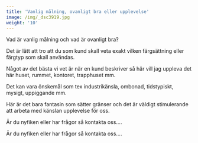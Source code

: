 ```yaml
---
title: 'Vanlig målning, ovanligt bra eller upplevelse'
image: /img/_dsc3919.jpg
weight: '10'
---
```

Vad är vanlig målning och vad är ovanligt bra?

Det är lätt att tro att du som kund skall veta exakt vilken färgsättning eller färgtyp som skall användas.

Något av det bästa vi vet är när en kund beskriver så här vill jag uppleva det här huset, rummet, kontoret, trapphuset mm.

Det kan vara önskemål som tex industrikänsla, ombonad, tidstypiskt, mysigt, uppiggande mm.

Här är det bara fantasin som sätter gränser och det är väldigt stimulerande att arbeta med känslan upplevelse för oss.

Är du nyfiken eller har frågor så kontakta oss…. 

Är du nyfiken eller har frågor så kontakta oss….
